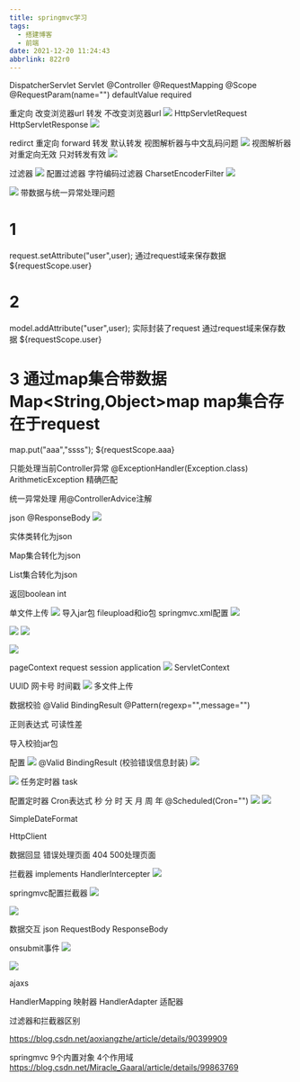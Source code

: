 ```yaml
---
title: springmvc学习
tags:
  - 搭建博客
  - 前端
date: 2021-12-20 11:24:43
abbrlink: 822r0
---
```

DispatcherServlet
Servlet
@Controller 
@RequestMapping
@Scope
@RequestParam(name="")   defaultValue  required

重定向  改变浏览器url
转发   不改变浏览器url
![](https://gitee.com/mosheng123456789/pics/raw/master/img/360截图20211220120428533.jpg)
HttpServletRequest
HttpServletResponse
![](https://gitee.com/mosheng123456789/pics/raw/master/img/360截图20211220120756004.jpg)

redirct 重定向
forward 转发    默认转发
视图解析器与中文乱码问题
![](https://gitee.com/mosheng123456789/pics/raw/master/img/360截图20211220122325451.jpg)
视图解析器对重定向无效 只对转发有效
![](https://gitee.com/mosheng123456789/pics/raw/master/img/360截图20211220122624117.jpg)

过滤器
![](https://gitee.com/mosheng123456789/pics/raw/master/img/360截图20211220123045633.jpg)
配置过滤器      字符编码过滤器  CharsetEncoderFilter
![](https://gitee.com/mosheng123456789/pics/raw/master/img/360截图20211220123257827.jpg)

![](https://gitee.com/mosheng123456789/pics/raw/master/img/360截图20211220123554021.jpg)
带数据与统一异常处理问题

# 1
request.setAttribute("user",user);
通过request域来保存数据   ${requestScope.user}

# 2
model.addAttribute("user",user);    实际封装了request
通过request域来保存数据   ${requestScope.user}

# 3 通过map集合带数据 Map<String,Object>map     map集合存在于request
map.put("aaa","ssss");
${requestScope.aaa}

只能处理当前Controller异常
@ExceptionHandler(Exception.class)   ArithmeticException   精确匹配

统一异常处理 用@ControllerAdvice注解

json   @ResponseBody
![](https://gitee.com/mosheng123456789/pics/raw/master/img/360截图20211220133124912.jpg)

实体类转化为json

Map集合转化为json

List集合转化为json

返回boolean int

单文件上传
![](https://gitee.com/mosheng123456789/pics/raw/master/img/360截图20211220134126406.jpg)
导入jar包
fileupload和io包
springmvc.xml配置
![](https://gitee.com/mosheng123456789/pics/raw/master/img/360截图20211220134259916.jpg)

![](https://gitee.com/mosheng123456789/pics/raw/master/img/360截图20211220134643241.jpg)
![](https://gitee.com/mosheng123456789/pics/raw/master/img/360截图20211220135007001.jpg)

![](https://gitee.com/mosheng123456789/pics/raw/master/img/360截图20211220135513667.jpg)

pageContext request  session  application
![](https://gitee.com/mosheng123456789/pics/raw/master/img/360截图20211220135953013.jpg)
ServletContext

UUID   网卡号 时间戳
![](https://gitee.com/mosheng123456789/pics/raw/master/img/360截图20211220140636734.jpg)
多文件上传

数据校验  @Valid BindingResult
@Pattern(regexp="",message="")

正则表达式 可读性差

导入校验jar包

配置
![](https://gitee.com/mosheng123456789/pics/raw/master/img/360截图20211220141624128.jpg)
@Valid         BindingResult  (校验错误信息封装)
![](https://gitee.com/mosheng123456789/pics/raw/master/img/360截图20211220142223896.jpg)

![](https://gitee.com/mosheng123456789/pics/raw/master/img/360截图20211220142514234.jpg)
任务定时器
task

配置定时器   Cron表达式    秒 分 时 天  月 周 年
@Scheduled(Cron="")
![](https://gitee.com/mosheng123456789/pics/raw/master/img/360截图20211220143011954.jpg)
![](https://gitee.com/mosheng123456789/pics/raw/master/img/360截图20211220143309123.jpg)

SimpleDateFormat

HttpClient

数据回显 错误处理页面   404 500处理页面

拦截器  implements HandlerIntercepter
![](https://gitee.com/mosheng123456789/pics/raw/master/img/360截图20211220150935209.jpg)

springmvc配置拦截器
![](https://gitee.com/mosheng123456789/pics/raw/master/img/360截图20211220152549497.jpg)

![](https://gitee.com/mosheng123456789/pics/raw/master/img/360截图20211220153238373.jpg)

数据交互   json
RequestBody
ResponseBody

onsubmit事件
![](https://gitee.com/mosheng123456789/pics/raw/master/img/360截图20211220155949624.jpg)


![](https://gitee.com/mosheng123456789/pics/raw/master/img/360截图20211220160738534.jpg)

ajaxs


HandlerMapping   映射器
HandlerAdapter   适配器




过滤器和拦截器区别

https://blog.csdn.net/aoxiangzhe/article/details/90399909


springmvc  9个内置对象 4个作用域
https://blog.csdn.net/Miracle_Gaaral/article/details/99863769
